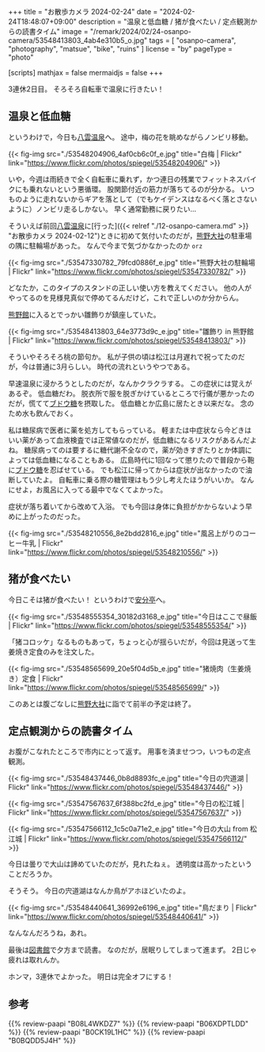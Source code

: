 +++
title = "お散歩カメラ 2024-02-24"
date =  "2024-02-24T18:48:07+09:00"
description = "温泉と低血糖 / 猪が食べたい / 定点観測からの読書タイム"
image = "/remark/2024/02/24-osanpo-camera/53548413803_4ab4e310b5_o.jpg"
tags = [ "osanpo-camera", "photography", "matsue", "bike", "ruins" ]
license = "by"
pageType = "photo"

[scripts]
  mathjax = false
  mermaidjs = false
+++

3連休2日目。
そろそろ自転車で温泉に行きたい！

## 温泉と低血糖

というわけで，今日も[八雲温泉][八雲温泉ゆうあい熊野館]へ。
途中，梅の花を眺めながらノンビリ移動。

{{< fig-img src="./53548204906_4af0cb6c0f_e.jpg" title="白梅 | Flickr" link="https://www.flickr.com/photos/spiegel/53548204906/" >}}

いや，今週は雨続きで全く自転車に乗れず，かつ連日の残業でフィットネスバイクにも乗れないという悪循環。
股関節付近の筋力が落ちてるのが分かる。
いつものように走れないからギアを落として（でもケイデンスはなるべく落とさないように）ノンビリ走るしかない。
早く通常勤務に戻りたい...

そういえば前回[八雲温泉][八雲温泉ゆうあい熊野館]に[行った]({{< relref "./12-osanpo-camera.md" >}} "お散歩カメラ 2024-02-12")ときに初めて気付いたのだが，[熊野大社]の駐車場の隅に駐輪場があった。
なんで今まで気づかなかったのか `orz`

{{< fig-img src="./53547330782_79fcd0886f_e.jpg" title="熊野大社の駐輪場 | Flickr" link="https://www.flickr.com/photos/spiegel/53547330782/" >}}

どなたか，このタイプのスタンドの正しい使い方を教えてください。
他の人がやってるのを見様見真似で停めてるんだけど，これで正しいのか分からん。

[熊野館][八雲温泉ゆうあい熊野館]に入るとでっかい雛飾りが鎮座していた。

{{< fig-img src="./53548413803_64e3773d9c_e.jpg" title="雛飾り in 熊野館 | Flickr" link="https://www.flickr.com/photos/spiegel/53548413803/" >}}

そういやそろそろ桃の節句か。
私が子供の頃は松江は月遅れで祝ってたのだが，今は普通に3月らしい。
時代の流れというやつである。

早速温泉に浸かろうとしたのだが，なんかクラクラする。
この症状には覚えがあるぞ。
低血糖だわ。
脱衣所で服を脱ぎかけているところで行儀が悪かったのだが，慌てて[ブドウ糖]を摂取した。
低血糖とか広島に居たとき以来だな。
念のため水も飲んでおく。

私は糖尿病で医者に薬を処方してもらっている。
軽または中症状なら今どきはいい薬があって血液検査では正常値なのだが，低血糖になるリスクがあるんだよね。
糖尿病ってのは要するに糖代謝不全なので，薬が効きすぎたりとか体調によっては低血糖になることもある。
広島時代に1回なって懲りたので普段から鞄に[ブドウ糖]を忍ばせている。
でも松江に帰ってからは症状が出なかったので油断していたよ。
自転車に乗る際の糖管理はもう少し考えたほうがいいか。
なんにせよ，お風呂に入ってる最中でなくてよかった。

症状が落ち着いてから改めて入浴。
でも今回は身体に負担がかからないよう早めに上がったのだった。

{{< fig-img src="./53548210556_8e2bdd2816_e.jpg" title="風呂上がりのコーヒー牛乳 | Flickr" link="https://www.flickr.com/photos/spiegel/53548210556/" >}}

## 猪が食べたい

今日こそは猪が食べたい！ というわけで[安分亭]へ。

{{< fig-img src="./53548555354_30182d3168_e.jpg" title="今日はここで昼飯 | Flickr" link="https://www.flickr.com/photos/spiegel/53548555354/" >}}

「猪コロッケ」なるものもあって，ちょっと心が揺らいだが，今回は見送って生姜焼き定食のみを注文した。

{{< fig-img src="./53548565699_20e5f04d5b_e.jpg" title="猪焼肉（生姜焼き）定食 | Flickr" link="https://www.flickr.com/photos/spiegel/53548565699/" >}}

このあとは腹ごなしに[熊野大社]に詣でて前半の予定は終了。

## 定点観測からの読書タイム

お腹がこなれたところで市内にとって返す。
用事を済ませつつ，いつもの定点観測。

{{< fig-img src="./53548437446_0b8d8893fc_e.jpg" title="今日の宍道湖 | Flickr" link="https://www.flickr.com/photos/spiegel/53548437446/" >}}

{{< fig-img src="./53547567637_6f388bc2fd_e.jpg" title="今日の松江城 | Flickr" link="https://www.flickr.com/photos/spiegel/53547567637/" >}}

{{< fig-img src="./53547566112_1c5c0a71e2_e.jpg" title="今日の大山 from 松江城 | Flickr" link="https://www.flickr.com/photos/spiegel/53547566112/" >}}

今日は曇りで大山は諦めていたのだが，見れたねぇ。
透明度は高かったということだろうか。

そうそう。
今日の宍道湖はなんか鳥がアホほどいたのよ。

{{< fig-img src="./53548440641_36992e6196_e.jpg" title="鳥だまり | Flickr" link="https://www.flickr.com/photos/spiegel/53548440641/" >}}

なんなんだろうね，あれ。

最後は[図書館][島根県立図書館]で夕方まで読書。
なのだが，居眠りしてしまって進まず。
2日じゃ疲れは取れんか。

ホンマ，3連休でよかった。
明日は完全オフにする！

[熊野大社]: http://www.kumanotaisha.or.jp/ "出雲國一之宮　熊野大社"
[八雲温泉ゆうあい熊野館]: https://www.kumanokan.jp/ "八雲温泉ゆうあい熊野館"
[木次乳業]: https://www.kisuki-milk.co.jp/ "木次乳業"
[安分亭]: http://yakumo-net.com/group/anbuntei/ "安分亭 – ようこそ八雲へ"
[島根県立図書館]: https://www.library.pref.shimane.lg.jp/ "島根県立図書館"
[ブドウ糖]: https://www.amazon.co.jp/dp/B06XDPTLDD?tag=baldandersinf-22&linkCode=ogi&th=1&psc=1 "Amazon.co.jp: アークレイ株式会社 グルコレスキュー (ブドウ糖補給ゼリー) 25g×5包 2箱セット : ドラッグストア"

## 参考

{{% review-paapi "B08L4WKDZ7" %}} <!-- PowerShot ZOOM -->
{{% review-paapi "B06XDPTLDD" %}} <!-- ブドウ糖 -->
{{% review-paapi "B0CK19L1HC" %}} <!-- ハッキング思考 Kindle 版 -->
{{% review-paapi "B0BQDD5J4H" %}} <!-- 君と世界の終わりに; 世界の終わりに柴犬と #せかしば -->
